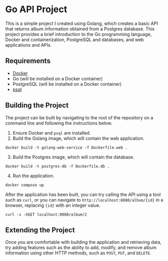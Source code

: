 # Go API Project

This is a simple project I created using Golang, which creates a basic API that returns album information obtained from a Postgres database. This project provides a brief introduction to the Go programming language, Docker and containerization, PostgreSQL and databases, and web applications and APIs.

## Requirements

* [Docker](https://www.docker.com/)
* Go (will be installed on a Docker container)
* PostgreSQL (will be installed on a Docker container)
* [psql](https://www.postgresql.org/docs/current/app-psql.html)

## Building the Project

The project can be built by navigating to the root of the repository on a command line and following the instructions below.

1. Ensure Docker and `psql` are installed.
2. Build the Golang image, which will contain the web application.
```
docker build -t golang-web-service -f Dockerfile.web .
```
3. Build the Postgres image, which will contain the database.
```
docker build -t postgres-db -f Dockerfile.db .
```
4. Run the application.
```
docker compose up
```

After the application has been built, you can try calling the API using a tool such as `curl`, or you can navigate to `http://localhost:8080/album/{id}` in a browser, replacing `{id}` with an integer value.

```
curl -s -XGET localhost:8080/album/2
```

## Extending the Project

Once you are comfortable with building the application and retrieving data, try adding features such as the ability to add, modify, and remove album information using other HTTP methods, such as `POST`, `PUT`, and `DELETE`.
